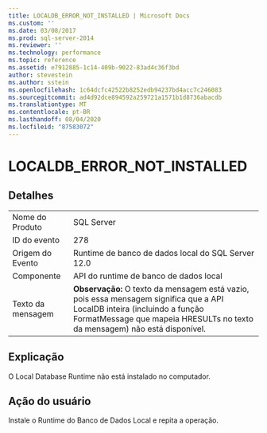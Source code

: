 ```yaml
---
title: LOCALDB_ERROR_NOT_INSTALLED | Microsoft Docs
ms.custom: ''
ms.date: 03/08/2017
ms.prod: sql-server-2014
ms.reviewer: ''
ms.technology: performance
ms.topic: reference
ms.assetid: e7912885-1c14-409b-9022-83ad4c36f3bd
author: stevestein
ms.author: sstein
ms.openlocfilehash: 1c64dcfc42522b8252edb94237bd4acc7c246083
ms.sourcegitcommit: ad4d92dce894592a259721a1571b1d8736abacdb
ms.translationtype: MT
ms.contentlocale: pt-BR
ms.lasthandoff: 08/04/2020
ms.locfileid: "87583072"
---
```

# <a name="localdb_error_not_installed"></a>LOCALDB_ERROR_NOT_INSTALLED
    
## <a name="details"></a>Detalhes  
  
|||  
|-|-|  
|Nome do Produto|SQL Server|  
|ID do evento|278|  
|Origem do Evento|Runtime de banco de dados local do SQL Server 12.0|  
|Componente|API do runtime de banco de dados local|  
|Texto da mensagem|**Observação:**  O texto da mensagem está vazio, pois essa mensagem significa que a API LocalDB inteira (incluindo a função FormatMessage que mapeia HRESULTs no texto da mensagem) não está disponível.|  
  
## <a name="explanation"></a>Explicação  
 O Local Database Runtime não está instalado no computador.  
  
## <a name="user-action"></a>Ação do usuário  
 Instale o Runtime do Banco de Dados Local e repita a operação.  
  
  
